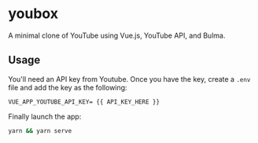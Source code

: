# youbox
A minimal clone of YouTube using Vue.js, YouTube API, and Bulma.

## Usage

You'll need an API key from Youtube. Once you have the key, create a `.env` file and add the key as the following:

```
VUE_APP_YOUTUBE_API_KEY= {{ API_KEY_HERE }}
```

Finally launch the app:

```bash
yarn && yarn serve
```